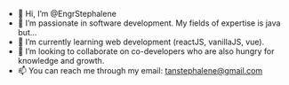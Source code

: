 - 👋 Hi, I’m @EngrStephalene
- 👀 I’m passionate in software development. My fields of expertise is java but...
- 🌱 I’m currently learning web development (reactJS, vanillaJS, vue).
- 💞️ I’m looking to collaborate on co-developers who are also hungry for knowledge and growth.
- 📫 You can reach me through my email: tanstephalene@gmail.com

<!---
EngrStephalene/EngrStephalene is a ✨ special ✨ repository because its `README.md` (this file) appears on your GitHub profile.
You can click the Preview link to take a look at your changes.
--->
